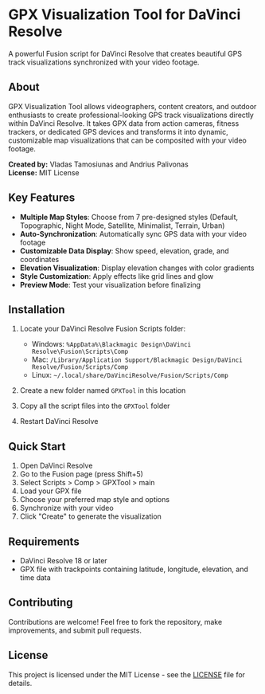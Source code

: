 # GPX Visualization Tool for DaVinci Resolve

A powerful Fusion script for DaVinci Resolve that creates beautiful GPS track visualizations synchronized with your video footage.

## About

GPX Visualization Tool allows videographers, content creators, and outdoor enthusiasts to create professional-looking GPS track visualizations directly within DaVinci Resolve. It takes GPX data from action cameras, fitness trackers, or dedicated GPS devices and transforms it into dynamic, customizable map visualizations that can be composited with your video footage.

**Created by:** Vladas Tamosiunas and Andrius Palivonas  
**License:** MIT License

## Key Features

- **Multiple Map Styles**: Choose from 7 pre-designed styles (Default, Topographic, Night Mode, Satellite, Minimalist, Terrain, Urban)
- **Auto-Synchronization**: Automatically sync GPS data with your video footage
- **Customizable Data Display**: Show speed, elevation, grade, and coordinates
- **Elevation Visualization**: Display elevation changes with color gradients
- **Style Customization**: Apply effects like grid lines and glow
- **Preview Mode**: Test your visualization before finalizing

## Installation

1. Locate your DaVinci Resolve Fusion Scripts folder:
   - Windows: `%AppData%\Blackmagic Design\DaVinci Resolve\Fusion\Scripts\Comp`
   - Mac: `/Library/Application Support/Blackmagic Design/DaVinci Resolve/Fusion/Scripts/Comp`
   - Linux: `~/.local/share/DaVinciResolve/Fusion/Scripts/Comp`

2. Create a new folder named `GPXTool` in this location

3. Copy all the script files into the `GPXTool` folder

4. Restart DaVinci Resolve

## Quick Start

1. Open DaVinci Resolve
2. Go to the Fusion page (press Shift+5)
3. Select Scripts > Comp > GPXTool > main
4. Load your GPX file
5. Choose your preferred map style and options
6. Synchronize with your video
7. Click "Create" to generate the visualization

## Requirements

- DaVinci Resolve 18 or later
- GPX file with trackpoints containing latitude, longitude, elevation, and time data

## Contributing

Contributions are welcome! Feel free to fork the repository, make improvements, and submit pull requests.

## License

This project is licensed under the MIT License - see the [LICENSE](LICENSE) file for details.
